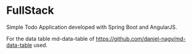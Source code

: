 # FullStack

Simple Todo Application developed with Spring Boot and AngularJS.

For the data table  md-data-table of https://github.com/daniel-nagy/md-data-table
used.
